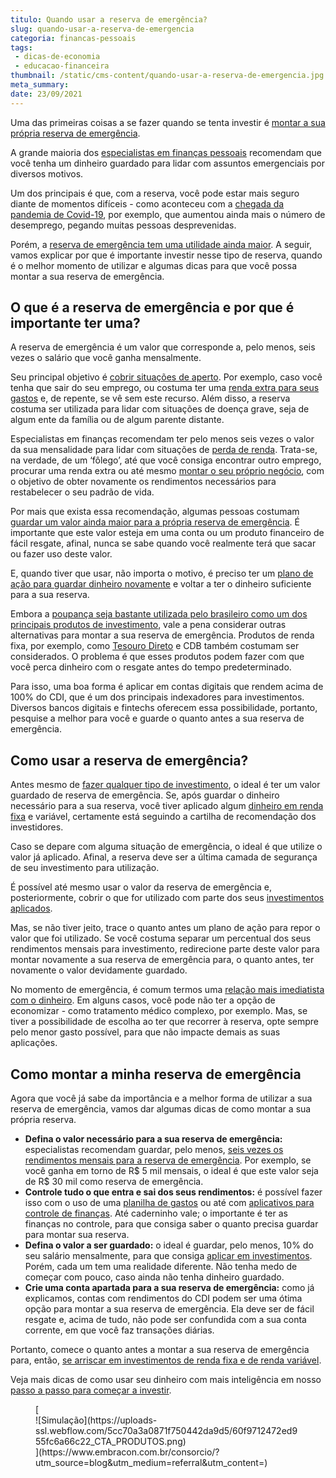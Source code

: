 ```yaml
---
titulo: Quando usar a reserva de emergência?
slug: quando-usar-a-reserva-de-emergencia
categoria: financas-pessoais
tags:
 - dicas-de-economia
 - educacao-financeira
thumbnail: /static/cms-content/quando-usar-a-reserva-de-emergencia.jpg
meta_summary: 
date: 23/09/2021
---
```

Uma das primeiras coisas a se fazer quando se tenta investir é [montar a sua própria reserva de emergência](https://www.embracon.com.br/blog/por-que-e-importante-ter-uma-reserva-de-emergencia).

A grande maioria dos [especialistas em finanças pessoais](https://www.embracon.com.br/category/financas-pessoais) recomendam que você tenha um dinheiro guardado para lidar com assuntos emergenciais por diversos motivos.

Um dos principais é que, com a reserva, você pode estar mais seguro diante de momentos difíceis - como aconteceu com a [chegada da pandemia de Covid-19](https://www.embracon.com.br/blog/como-guardar-dinheiro-em-tempos-de-pandemia), por exemplo, que aumentou ainda mais o número de desemprego, pegando muitas pessoas desprevenidas.

Porém, a [reserva de emergência tem uma utilidade ainda maior](https://www.embracon.com.br/blog/como-fazer-uma-reserva-de-emergencia). A seguir, vamos explicar por que é importante investir nesse tipo de reserva, quando é o melhor momento de utilizar e algumas dicas para que você possa montar a sua reserva de emergência.

O que é a reserva de emergência e por que é importante ter uma? 
----------------------------------------------------------------

A reserva de emergência é um valor que corresponde a, pelo menos, seis vezes o salário que você ganha mensalmente.

Seu principal objetivo é [cobrir situações de aperto](https://www.embracon.com.br/blog/5-erros-que-voce-deve-evitar-para-conseguir-economizar-dinheiro). Por exemplo, caso você tenha que sair do seu emprego, ou costuma ter uma [renda extra para seus gastos](https://www.embracon.com.br/blog/7-dicas-de-como-conseguir-uma-renda-extra) e, de repente, se vê sem este recurso. Além disso, a reserva costuma ser utilizada para lidar com situações de doença grave, seja de algum ente da família ou de algum parente distante.

Especialistas em finanças recomendam ter pelo menos seis vezes o valor da sua mensalidade para lidar com situações de [perda de renda](https://www.embracon.com.br/blog/perda-de-renda-como-lidar). Trata-se, na verdade, de um ‘fôlego’, até que você consiga encontrar outro emprego, procurar uma renda extra ou até mesmo [montar o seu próprio negócio](https://www.embracon.com.br/blog/use-o-consorcio-para-empreender), com o objetivo de obter novamente os rendimentos necessários para restabelecer o seu padrão de vida.

Por mais que exista essa recomendação, algumas pessoas costumam [guardar um valor ainda maior para a própria reserva de emergência](https://www.embracon.com.br/blog/guardar-poupar-ou-investir-qual-a-diferenca-entre-os-termos). É importante que este valor esteja em uma conta ou um produto financeiro de fácil resgate, afinal, nunca se sabe quando você realmente terá que sacar ou fazer uso deste valor.

E, quando tiver que usar, não importa o motivo, é preciso ter um [plano de ação para guardar dinheiro novamente](https://www.embracon.com.br/blog/como-economizar-nas-contas-de-casa-em-tempos-de-crise-economica) e voltar a ter o dinheiro suficiente para a sua reserva.

Embora a [poupança seja bastante utilizada pelo brasileiro como um dos principais produtos de investimento](https://www.embracon.com.br/blog/vale-a-pena-guardar-dinheiro-na-poupanca), vale a pena considerar outras alternativas para montar a sua reserva de emergência. Produtos de renda fixa, por exemplo, como [Tesouro Direto](https://www.embracon.com.br/blog/tesouro-direto-guia-rapido-com-tudo-o-que-voce-precisa-saber) e CDB também costumam ser considerados. O problema é que esses produtos podem fazer com que você perca dinheiro com o resgate antes do tempo predeterminado.

Para isso, uma boa forma é aplicar em contas digitais que rendem acima de 100% do CDI, que é um dos principais indexadores para investimentos. Diversos bancos digitais e fintechs oferecem essa possibilidade, portanto, pesquise a melhor para você e guarde o quanto antes a sua reserva de emergência.

Como usar a reserva de emergência? 
-----------------------------------

Antes mesmo de [fazer qualquer tipo de investimento](https://www.embracon.com.br/blog/quanto-da-minha-renda-posso-investir), o ideal é ter um valor guardado de reserva de emergência. Se, após guardar o dinheiro necessário para a sua reserva, você tiver aplicado algum [dinheiro em renda fixa](https://www.embracon.com.br/blog/quanto-da-minha-renda-posso-investir) e variável, certamente está seguindo a cartilha de recomendação dos investidores.

Caso se depare com alguma situação de emergência, o ideal é que utilize o valor já aplicado. Afinal, a reserva deve ser a última camada de segurança de seu investimento para utilização.

É possível até mesmo usar o valor da reserva de emergência e, posteriormente, cobrir o que for utilizado com parte dos seus [investimentos aplicados](https://www.embracon.com.br/blog/quanto-da-minha-renda-posso-investir).

Mas, se não tiver jeito, trace o quanto antes um plano de ação para repor o valor que foi utilizado. Se você costuma separar um percentual dos seus rendimentos mensais para investimento, redirecione parte deste valor para montar novamente a sua reserva de emergência para, o quanto antes, ter novamente o valor devidamente guardado.

No momento de emergência, é comum termos uma [relação mais imediatista com o dinheiro](https://www.embracon.com.br/blog/como-identificar-e-eliminar-gastos-desnecessarios). Em alguns casos, você pode não ter a opção de economizar - como tratamento médico complexo, por exemplo. Mas, se tiver a possibilidade de escolha ao ter que recorrer à reserva, opte sempre pelo menor gasto possível, para que não impacte demais as suas aplicações.

Como montar a minha reserva de emergência 
------------------------------------------

Agora que você já sabe da importância e a melhor forma de utilizar a sua reserva de emergência, vamos dar algumas dicas de como montar a sua própria reserva.

- **Defina o valor necessário para a sua reserva de emergência:** especialistas recomendam guardar, pelo menos, [seis vezes os rendimentos mensais para a reserva de emergência](https://www.embracon.com.br/blog/quanto-da-minha-renda-posso-investir). Por exemplo, se você ganha em torno de R$ 5 mil mensais, o ideal é que este valor seja de R$ 30 mil como reserva de emergência.
- **Controle tudo o que entra e sai dos seus rendimentos:** é possível fazer isso com o uso de uma [planilha de gastos](https://www.embracon.com.br/blog/como-criar-uma-planilha-de-planejamento-financeiro) ou até com [aplicativos para controle de finanças](https://www.embracon.com.br/blog/4-aplicativos-de-financas-para-te-ajudar-a-economizar-mais-dinheiro). Até caderninho vale; o importante é ter as finanças no controle, para que consiga saber o quanto precisa guardar para montar sua reserva.
- **Defina o valor a ser guardado:** o ideal é guardar, pelo menos, 10% do seu salário mensalmente, para que consiga [aplicar em investimentos](https://www.embracon.com.br/blog/qual-o-melhor-investimento-para-r-50-r-500-ou-r-5000). Porém, cada um tem uma realidade diferente. Não tenha medo de começar com pouco, caso ainda não tenha dinheiro guardado.
- **Crie uma conta apartada para a sua reserva de emergência:** como já explicamos, contas com rendimentos do CDI podem ser uma ótima opção para montar a sua reserva de emergência. Ela deve ser de fácil resgate e, acima de tudo, não pode ser confundida com a sua conta corrente, em que você faz transações diárias.

Portanto, comece o quanto antes a montar a sua reserva de emergência para, então, [se arriscar em investimentos de renda fixa e de renda variável](https://www.embracon.com.br/blog/investimentos-alto-risco-vale-a-pena).

Veja mais dicas de como usar seu dinheiro com mais inteligência em nosso [passo a passo para começar a investir](https://www.embracon.com.br/blog/conheca-4-opcoes-para-quem-quer-comecar-a-investir).

<figure class="w-richtext-figure-type-image w-richtext-align-center">[<div>![Simulação](https://uploads-ssl.webflow.com/5cc70a3a0871f750442da9d5/60f9712472ed955fc6a66c22_CTA_PRODUTOS.png)</div>](https://www.embracon.com.br/consorcio/?utm_source=blog&utm_medium=referral&utm_content=)</figure>
